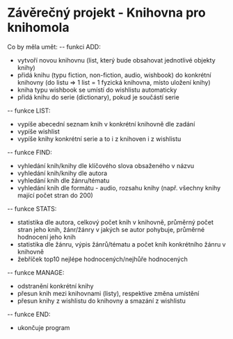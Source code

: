 # Závěrečný projekt - Knihovna pro knihomola

Co by měla umět:
-- funkci ADD:

- vytvoří novou knihovnu (list, který bude obsahovat jednotlivé objekty knihy)
- přidá knihu (typu fiction, non-fiction, audio, wishbook) do konkrétní knihovny (do listu => 1 list = 1 fyzická knihovna, místo uložení knihy)
- kniha typu wishbook se umístí do wishlistu automaticky
- přidá knihu do serie (dictionary), pokud je součástí serie
  
-- funkce LIST:

- vypíše abecední seznam knih v konkrétní knihovně dle zadání
- vypíše wishlist
- vypíše knihy konkrétní serie a to i z knihoven i z wishlistu

-- funkce FIND:

- vyhledání knih/knihy dle klíčového slova obsaženého v názvu
- vyhledání knih/knihy dle autora
- vyhledání knih dle žánru/tématu
- vyhledání knih dle formátu - audio, rozsahu knihy (např. všechny knihy mající počet stran do 200)

-- funkce STATS:

- statistika dle autora, celkový počet knih v knihovně, průměrný počet stran jeho knih, žánr/žánry v jakých se autor pohybuje, průměrné hodnocení jeho knih
- statistika dle žánru, výpis žánrů/tématu a počet knih konkrétního žánru v knihovně
- žebříček top10 nejlépe hodnocených/nejhůře hodnocených

-- funkce MANAGE:

- odstranění konkrétní knihy
- přesun knih mezi knihovnami (listy), respektive změna umístění
- přesun knihy z wishlistu do knihovny a smazání z wishlistu
  
-- funkce END:

- ukončuje program
